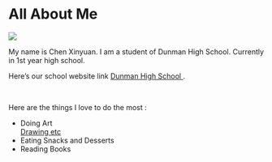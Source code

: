 <!DOCTYPE html>
<html>
<head>
<link rel="stylesheet" type="text/css" href="style.css"> 
<title> This is my website </title>
</head>
<body>
<h1> All About Me</h1>
<img src="photo.jpg"/>
<p>
My name is Chen Xinyuan. I am a student of Dunman High School. Currently in 1st year high school. </p>
<p>
Here’s our school website link <a href ="www.dhs.sg"> Dunman High School  </a>. </p>
<br>
<p>Here are the things I love to do the most : </p> 
<ul>
<li>Doing Art</li>
<a href="https://en.wikipedia.org/wiki/Art">Drawing etc</a>
<li>Eating Snacks and Desserts</li>
<li>Reading Books</li>
</ul>
</body>
</html>




